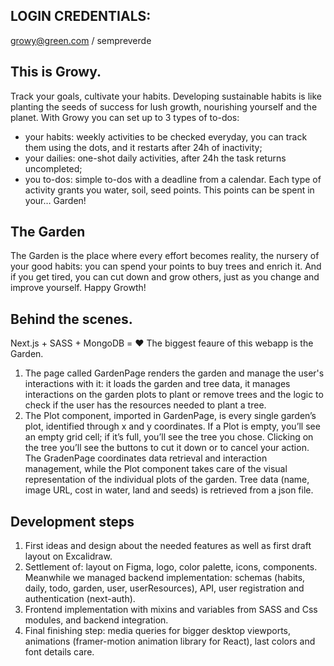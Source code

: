 ## LOGIN CREDENTIALS:
growy@green.com / sempreverde

## This is Growy.
Track your goals, cultivate your habits.
Developing sustainable habits is like planting the seeds of success for lush growth, nourishing yourself and the planet. 
With Growy you can set up to 3 types of to-dos: 
-	your habits: weekly activities to be checked everyday, you can track them using the dots, and it restarts after 24h of inactivity;
-	your dailies: one-shot daily activities, after 24h the task returns uncompleted;
-	you to-dos: simple to-dos with a deadline from a calendar.
Each type of activity grants you water, soil, seed points. This points can be spent in your… Garden!

## The Garden
The Garden is the place where every effort becomes reality, the nursery of your good habits: you can spend your points to buy trees and enrich it. And if you get tired, you can cut down and grow others, just as you change and improve yourself.
Happy Growth!

## Behind the scenes.
Next.js + SASS + MongoDB = ❤️
The biggest feaure of this webapp is the Garden. 
1.	The page called GardenPage renders the garden and manage the user's interactions with it: it loads the garden and tree data, it manages interactions on the garden plots to plant or remove trees and the logic to check if the user has the resources needed to plant a tree.
2.	The Plot component, imported in GardenPage, is every single garden’s plot, identified through x and y coordinates. If a Plot is empty, you’ll see an empty grid cell; if it’s full, you’ll see the tree you chose. Clicking on the tree you’ll see the buttons to cut it down or to cancel your action. 
The GradenPage coordinates data retrieval and interaction management, while the Plot component takes care of the visual representation of the individual plots of the garden.
Tree data (name, image URL, cost in water, land and seeds) is retrieved from a json file.

## Development steps
1.	First ideas and design about the needed features as well as first draft layout on Excalidraw.
2.	Settlement of: layout on Figma, logo, color palette, icons, components. Meanwhile we managed backend implementation: schemas (habits, daily, todo, garden, user, userResources), API, user registration and authentication (next-auth).
3.	Frontend implementation with mixins and variables from SASS and Css modules, and backend integration.
4.	Final finishing step: media queries for bigger desktop viewports, animations (framer-motion animation library for React), last colors and font details care.
